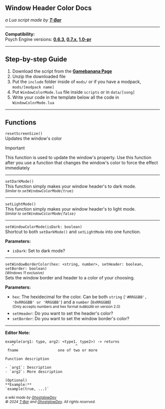 ## Window Header Color Docs
<i>a Lua script made by <b>[T-Bar](https://github.com/TBar09)</b></i>

---

**Compatibility:** <br>
Psych Engine versions: **[0.6.3](https://github.com/ShadowMario/FNF-PsychEngine/releases/tag/0.6.3), [0.7.x](https://github.com/ShadowMario/FNF-PsychEngine/releases/tag/0.7), [1.0-pr](https://github.com/ShadowMario/FNF-PsychEngine/releases/tag/1.0-prerelease)**

---

## Step-by-step Guide
1. Download the script from the [**Gamebanana Page**](https://gamebanana.com/tools/17992)
2. Unzip the downloaded file
3. Put the `include` folder inside of `mods/` or if you have a modpack, `mods/[modpack name]`
4. Put `WindowColorMode.lua` file inside `scripts` or in `data/[song]`
5. Write your code in the template below all the code in `WindowColorMode.lua` 

---

## Functions

`resetScreenSize()` <br>
Updates the window's color
> [!IMPORTANT]
> This function is used to update the window's property. Use this function after you use a function that changes the window's color to force the effect immediately 

---

`setDarkMode()` <br>
This function simply makes your window header's to dark mode. <br>
<sub>*Similar to <kbd>setWindowColorMode(true)</kbd>*</sub>

---

`setLightMode()` <br>
This function simply makes your window header's to light mode. <br>
<sub>*Similar to <kbd>setWindowColorMode(false)</kbd>*</sub>

---

`setWindowColorMode(isDark: boolean)` <br>
Shortcut to both `setDarkMode()` and `setLightMode` into one function.

**Parameters:**
- `isDark`: Set to dark mode?

---

`setWindowBorderColor(hex: <string, number>, setHeader: boolean, setBorder: boolean)` <br>
<sup>*(Windows 11 exclusive)*</sup> <br>
Sets the window border and header to a color of your choosing.

**Parameters:**
- `hex`: The hexidecimal for the color. Can be both `string` (`'#RRGGBB', '0xRRGGBB' or 'RRGGBB'`) and a `number` (`0xRRGGBB`) <br>
<sup>(Only accepts numbers and hex format `0xBBGGRR` on version 2.0)</sup>
- `setHeader`: Do you want to set the header's color?
- `setBorder`: Do you want to set the window border's color?

---

**Editor Note:**
```
example(arg1: type, arg2: <type1. type2>) -> returns
   ^                            ^
 fname                  one of two or more

Function description

- `arg1`: Description
- `arg2`: More description

(Optional)
**Example:**
`example(true, ...)`
```

<sub><i>
a wiki made by [GhostglowDev](https://github.com/AlsoGhostglowDev) <br>
© 2024 [T-Bar](https://github.com/TBar09) and [GhostglowDev](https://github.com/AlsoGhostglowDev). All rights reserved. 
</i></sub>
